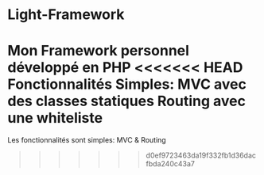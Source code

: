# Light-Framework
Mon Framework personnel développé en PHP
<<<<<<< HEAD
Fonctionnalités Simples:
MVC avec des classes statiques
Routing avec une whiteliste
=======

Les fonctionnalités sont simples:
MVC & Routing
>>>>>>> d0ef9723463da19f332fb1d36dacfbda240c43a7
